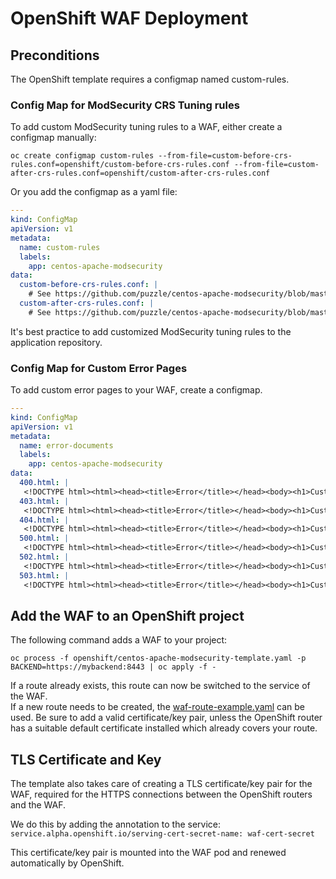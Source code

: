 # OpenShift WAF Deployment

## Preconditions

The OpenShift template requires a configmap named custom-rules.

### Config Map for ModSecurity CRS Tuning rules

To add custom ModSecurity tuning rules to a WAF, either create a configmap manually:

`oc create configmap custom-rules --from-file=custom-before-crs-rules.conf=openshift/custom-before-crs-rules.conf --from-file=custom-after-crs-rules.conf=openshift/custom-after-crs-rules.conf`

Or you add the configmap as a yaml file:

```yaml
---
kind: ConfigMap
apiVersion: v1
metadata:
  name: custom-rules
  labels:
    app: centos-apache-modsecurity
data:
  custom-before-crs-rules.conf: |
    # See https://github.com/puzzle/centos-apache-modsecurity/blob/master/openshift/custom-before-crs-rules.conf
  custom-after-crs-rules.conf: |
    # See https://github.com/puzzle/centos-apache-modsecurity/blob/master/openshift/custom-after-crs-rules.conf
```

It's best practice to add customized ModSecurity tuning rules to the application repository.

### Config Map for Custom Error Pages

To add custom error pages to your WAF, create a configmap.

```yaml
---
kind: ConfigMap
apiVersion: v1
metadata:
  name: error-documents
  labels:
    app: centos-apache-modsecurity
data:
  400.html: |
   <!DOCTYPE html><html><head><title>Error</title></head><body><h1>Custom Error Message</h1></body></html>
  403.html: |
   <!DOCTYPE html><html><head><title>Error</title></head><body><h1>Custom Error Message</h1></body></html>
  404.html: |
   <!DOCTYPE html><html><head><title>Error</title></head><body><h1>Custom Error Message</h1></body></html>
  500.html: |
   <!DOCTYPE html><html><head><title>Error</title></head><body><h1>Custom Error Message</h1></body></html>
  502.html: |
   <!DOCTYPE html><html><head><title>Error</title></head><body><h1>Custom Error Message</h1></body></html>
  503.html: |
   <!DOCTYPE html><html><head><title>Error</title></head><body><h1>Custom Error Message</h1></body></html>
```

## Add the WAF to an OpenShift project

The following command adds a WAF to your project:

`oc process -f openshift/centos-apache-modsecurity-template.yaml -p BACKEND=https://mybackend:8443 | oc apply -f -`

If a route already exists, this route can now be switched to the service of the WAF.  
If a new route needs to be created, the [waf-route-example.yaml](./waf-route-example.yaml) can be used.
Be sure to add a valid certificate/key pair, unless the OpenShift router has a suitable default certificate
installed which already covers your route.

## TLS Certificate and Key

The template also takes care of creating a TLS certificate/key pair for the WAF, required
for the HTTPS connections between the OpenShift routers and the WAF.

We do this by adding the annotation to the service:  
`service.alpha.openshift.io/serving-cert-secret-name: waf-cert-secret`

This certificate/key pair is mounted into the WAF pod and renewed automatically by OpenShift.
